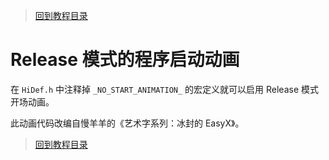 > [回到教程目录](./index.md)

# Release 模式的程序启动动画

在 `HiDef.h` 中注释掉 `_NO_START_ANIMATION_` 的宏定义就可以启用 Release 模式开场动画。

此动画代码改编自慢羊羊的《艺术字系列：冰封的 EasyX》。

> [回到教程目录](./index.md)
